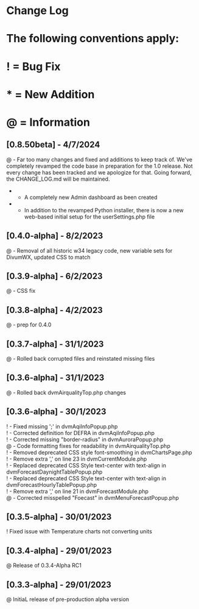 # Change Log
# The following conventions apply:
# ! = Bug Fix
# * = New Addition
# @ = Information

## [0.8.50beta] - 4/7/2024
@ - Far too many changes and fixed and additions to keep track of. We've completely revamped the code base
	in preparation for the 1.0 release. Not every change has been tracked and we apologize for that.
	Going forward, the CHANGE_LOG.md will be maintained.
* - A completely new Admin dashboard as been created
* - In addition to the revamped Python installer, there is now a new web-based initial setup for the 
	userSettings.php file

## [0.4.0-alpha] - 8/2/2023
@ - Removal of all historic w34 legacy code, new variable sets for DivumWX, updated CSS to match

## [0.3.9-alpha] - 6/2/2023
@ - CSS fix

## [0.3.8-alpha] - 4/2/2023
@ - prep for 0.4.0

## [0.3.7-alpha] - 31/1/2023
@ - Rolled back corrupted files and reinstated missing files

## [0.3.6-alpha] - 31/1/2023
@ - Rolled back dvmAirqualityTop.php changes

## [0.3.6-alpha] - 30/1/2023
! - Fixed missing ';' in dvmAqiInfoPopup.php<br />
! - Corrected definition for DEFRA in dvmAqiInfoPopup.php<br />
! - Corrected missing "border-radius" in dvmAuroraPopup.php<br />
@ - Code formatting fixes for readability in dvmAirqualityTop.php<br />
! - Removed deprecated CSS style font-smoothing in dvmChartsPage.php<br />
! - Remove extra ',' on line 23 in dvmCurrentModule.php<br />
! - Replaced deprecated CSS Style text-center with text-align in dvmForecastDaynightTablePopup.php<br />
! - Replaced deprecated CSS Style text-center with text-align in dvmForecastHourlyTablePopup.php<br />
! - Remove extra ',' on line 21 in dvmForecastModule.php<br />
@ - Corrected misspelled "Foecast" in dvmMenuForecastPopup.php<br />

## [0.3.5-alpha] - 30/01/2023
! Fixed issue with Temperature charts not converting units

## [0.3.4-alpha] - 29/01/2023
@ Release of 0.3.4-Alpha RC1

## [0.3.3-alpha] - 29/01/2023
@ InitiaL release of pre-production alpha version
